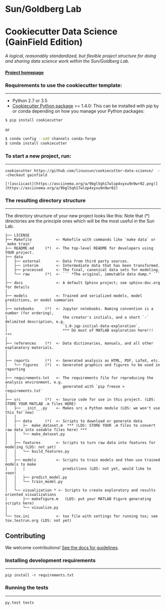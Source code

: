 # Sun/Goldberg Lab
# Cookiecutter Data Science (GainField Edition) 

_A logical, reasonably standardized, but flexible project structure for doing and sharing data science work within the Sun/Goldberg Lab._


#### [Project homepage](http://drivendata.github.io/linussun/cookiecutter-data-science/)


### Requirements to use the cookiecutter template:
-----------
 - Python 2.7 or 3.5
 - [Cookiecutter Python package](http://cookiecutter.readthedocs.org/en/latest/installation.html) >= 1.4.0: This can be installed with pip by or conda depending on how you manage your Python packages:

``` bash
$ pip install cookiecutter
```

or

``` bash
$ conda config --add channels conda-forge
$ conda install cookiecutter
```


### To start a new project, run:
------------

    cookiecutter https://github.com/linussun/cookiecutter-data-science/  --checkout gainfield

```
[![asciicast](https://asciinema.org/a/9bgl5qh17wlop4xyxu9n9wr02.png)](https://asciinema.org/a/9bgl5qh17wlop4xyxu9n9wr02)
```

### The resulting directory structure
------------

The directory structure of your new project looks like this: 
Note that (*) directories are the principle ones which will be the most useful in the Sun Lab.

```
├── LICENSE
├── Makefile           <- Makefile with commands like `make data` or `make train` 
├── README.md     (*)  <- The top-level README for developers using YOUR project. 
├── data
│   ├── external       <- Data from third party sources.
│   ├── interim        <- Intermediate data that has been transformed.
│   ├── processed      <- The final, canonical data sets for modeling.
│   └── raw       (*)  <- ``` *The original, immutable data dump.* ```
│
├── docs               <- A default Sphinx project; see sphinx-doc.org for details
│
├── models             <- Trained and serialized models, model predictions, or model summaries
│
├── notebooks     (*)  <- Jupyter notebooks. Naming convention is a number (for ordering),
│                         the creator's initials, and a short `-` delimited description, e.g.
│                         `1.0-jqp-initial-data-exploration`. 
│                         *** Do most of MATLAB exploration here!!! ***
│
├── references    (*)  <- Data dictionaries, manuals, and all other explanatory materials.
│               
│
├── reports       (*)  <- Generated analysis as HTML, PDF, LaTeX, etc.
│   └── figures   (*)  <- Generated graphics and figures to be used in reporting
│
├── requirements.txt   <- The requirements file for reproducing the analysis environment, e.g.
│                         generated with `pip freeze > requirements.txt`
│
├── src           (*)  <- Source code for use in this project. (LDS: STORE YOUR MATLAB .m files HERE)
│   ├── __init__.py    <- Makes src a Python module (LDS: we won't use this for now)
│   │
│   ├── data      (*)  <- Scripts to download or generate data
│   |   ├─  make_dataset.m  *** (LDS: STORE YOUR .m files to convert raw data into useable files here) ***
│   │   └── make_dataset.py
│   │
│   ├── features       <- Scripts to turn raw data into features for modeling (LDS: not yet) 
│   │   └── build_features.py
│   │
│   ├── models         <- Scripts to train models and then use trained models to make
│   │   │                 predictions (LDS: not yet, would like to soon)
│   │   ├── predict_model.py
│   │   └── train_model.py
│   │
│   └── visualization * <- Scripts to create exploratory and results oriented visualizations
│       ├── makefigure.m   (LDS: put your MATLAB Figure generating scripts here)
│       └── visualize.py
│
└── tox.ini            <- tox file with settings for running tox; see tox.testrun.org (LDS: not yet)
```

## Contributing

We welcome contributions! [See the docs for guidelines](https://drivendata.github.io/cookiecutter-data-science/#contributing).

### Installing development requirements
------------

    pip install -r requirements.txt

### Running the tests
------------

    py.test tests
